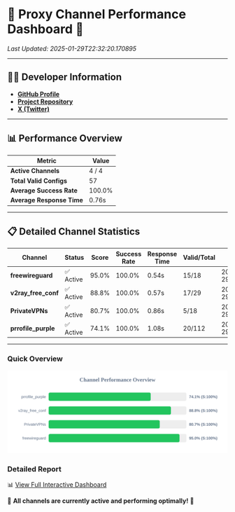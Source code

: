 # 🌟 Proxy Channel Performance Dashboard 🌟

_Last Updated: 2025-01-29T22:32:20.170895_

---

## 👩‍💻 Developer Information

- **[GitHub Profile](https://github.com/4n0nymou3)**  
- **[Project Repository](https://github.com/4n0nymou3/multi-proxy-config-fetcher)**  
- **[X (Twitter)](https://x.com/4n0nymou3)**  

---

## 📊 Performance Overview

| Metric                | Value       |
|-----------------------|-------------|
| **Active Channels**   | 4 / 4       |
| **Total Valid Configs** | 57          |
| **Average Success Rate** | 100.0%      |
| **Average Response Time** | 0.76s       |

---

## 📋 Detailed Channel Statistics

| Channel          | Status     | Score  | Success Rate | Response Time | Valid/Total | Last Success               |
|------------------|------------|--------|--------------|---------------|-------------|----------------------------|
| **freewireguard**  | ✅ Active  | 95.0%  | 100.0% | 0.54s         | 15/18       | 2025-01-29T22:32:20.169053 |
| **v2ray_free_conf**  | ✅ Active  | 88.8%  | 100.0% | 0.57s         | 17/29       | 2025-01-29T22:32:18.709728 |
| **PrivateVPNs**  | ✅ Active  | 80.7%  | 100.0% | 0.86s         | 5/18       | 2025-01-29T22:32:19.600212 |
| **prrofile_purple**  | ✅ Active  | 74.1%  | 100.0% | 1.08s         | 20/112       | 2025-01-29T22:32:18.059310 |

---

### Quick Overview
<div align="center">
  <a href="https://raw.githubusercontent.com/nullluser/NullRepo/refs/heads/main/assets/channel_stats_chart.svg">
    <img src="https://raw.githubusercontent.com/nullluser/NullRepo/refs/heads/main/assets/channel_stats_chart.svg" alt="Source Performance Statistics" width="800">
  </a>
</div>

### Detailed Report
📊 [View Full Interactive Dashboard](https://htmlpreview.github.io/?https://github.com/nullluser/NullRepo/blob/main/assets/performance_report.html)

🎉 **All channels are currently active and performing optimally!** 🎉
